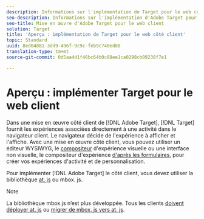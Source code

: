 ```yaml
---
description: Informations sur l'implémentation de Target pour le web côté client.
seo-description: Informations sur l'implémentation d'Adobe Target pour le web côté client.
seo-title: Mise en œuvre d'Adobe Target pour le web client
solution: Target
title: 'Aperçu : implémentation de Target pour le web côté client'
topic: Standard
uuid: 8ed04881-3dd9-496f-9c9c-feb9c740ed80
translation-type: tm+mt
source-git-commit: 0d5aa4d1f46bc64b0c88ee1ca0298cb09238f7e1

---
```



# Aperçu : implémenter Target pour le web client

Dans une mise en œuvre côté client de [!DNL Adobe Target], [!DNL Target] fournit les expériences associées directement à une activité dans le navigateur client. Le navigateur décide de l&#39;expérience à afficher et l&#39;affiche. Avec une mise en œuvre côté client, vous pouvez utiliser un éditeur WYSIWYG, le [compositeur](/help/c-experiences/c-visual-experience-composer/visual-experience-composer.md) d&#39;expérience visuelle ou une interface non visuelle, le compositeur d&#39;expérience [d&#39;après les formulaires](/help/c-experiences/form-experience-composer.md), pour créer vos expériences d&#39;activité et de personnalisation.

Pour implémenter [!DNL Adobe Target] le côté client, vous devez utiliser la bibliothèque [at. js](/help/c-implementing-target/c-implementing-target-for-client-side-web/c-how-atjs-works/how-atjs-works.md) ou mbox. js.

>[!NOTE]
>
>La bibliothèque mbox.js n’est plus développée. Tous les clients [doivent déployer at. js](/help/c-implementing-target/c-implementing-target-for-client-side-web/how-to-deployatjs/how-to-deployatjs.md) ou [migrer de mbox. js vers at. js](/help/c-implementing-target/c-implementing-target-for-client-side-web/t-mbox-download/c-target-atjs-implementation/target-migrate-atjs.md).
